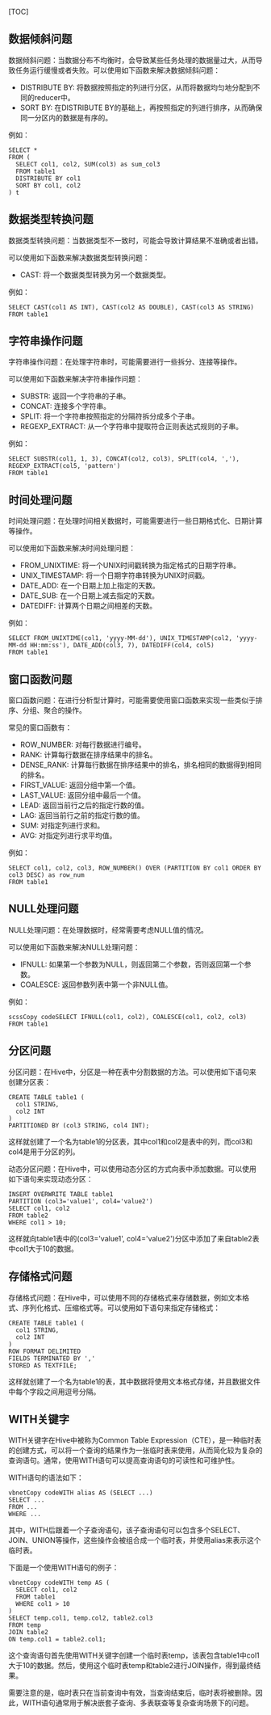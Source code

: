 [TOC]



## 数据倾斜问题

数据倾斜问题：当数据分布不均衡时，会导致某些任务处理的数据量过大，从而导致任务运行缓慢或者失败。可以使用如下函数来解决数据倾斜问题：

- DISTRIBUTE BY: 将数据按照指定的列进行分区，从而将数据均匀地分配到不同的reducer中。
- SORT BY: 在DISTRIBUTE BY的基础上，再按照指定的列进行排序，从而确保同一分区内的数据是有序的。

例如：

```hive
SELECT *
FROM (
  SELECT col1, col2, SUM(col3) as sum_col3
  FROM table1
  DISTRIBUTE BY col1
  SORT BY col1, col2
) t
```



## 数据类型转换问题

数据类型转换问题：当数据类型不一致时，可能会导致计算结果不准确或者出错。

可以使用如下函数来解决数据类型转换问题：

- CAST: 将一个数据类型转换为另一个数据类型。

例如：

```hive
SELECT CAST(col1 AS INT), CAST(col2 AS DOUBLE), CAST(col3 AS STRING)
FROM table1
```



## 字符串操作问题

字符串操作问题：在处理字符串时，可能需要进行一些拆分、连接等操作。

可以使用如下函数来解决字符串操作问题：

- SUBSTR: 返回一个字符串的子串。
- CONCAT: 连接多个字符串。
- SPLIT: 将一个字符串按照指定的分隔符拆分成多个子串。
- REGEXP_EXTRACT: 从一个字符串中提取符合正则表达式规则的子串。

例如：

```hive
SELECT SUBSTR(col1, 1, 3), CONCAT(col2, col3), SPLIT(col4, ','), REGEXP_EXTRACT(col5, 'pattern')
FROM table1
```





## 时间处理问题

时间处理问题：在处理时间相关数据时，可能需要进行一些日期格式化、日期计算等操作。

可以使用如下函数来解决时间处理问题：

- FROM_UNIXTIME: 将一个UNIX时间戳转换为指定格式的日期字符串。
- UNIX_TIMESTAMP: 将一个日期字符串转换为UNIX时间戳。
- DATE_ADD: 在一个日期上加上指定的天数。
- DATE_SUB: 在一个日期上减去指定的天数。
- DATEDIFF: 计算两个日期之间相差的天数。

例如：

```hive
SELECT FROM_UNIXTIME(col1, 'yyyy-MM-dd'), UNIX_TIMESTAMP(col2, 'yyyy-MM-dd HH:mm:ss'), DATE_ADD(col3, 7), DATEDIFF(col4, col5)
FROM table1
```



## 窗口函数问题

窗口函数问题：在进行分析型计算时，可能需要使用窗口函数来实现一些类似于排序、分组、聚合的操作。

常见的窗口函数有：

- ROW_NUMBER: 对每行数据进行编号。
- RANK: 计算每行数据在排序结果中的排名。
- DENSE_RANK: 计算每行数据在排序结果中的排名，排名相同的数据得到相同的排名。
- FIRST_VALUE: 返回分组中第一个值。
- LAST_VALUE: 返回分组中最后一个值。
- LEAD: 返回当前行之后的指定行数的值。
- LAG: 返回当前行之前的指定行数的值。
- SUM: 对指定列进行求和。
- AVG: 对指定列进行求平均值。

例如：

```hive
SELECT col1, col2, col3, ROW_NUMBER() OVER (PARTITION BY col1 ORDER BY col3 DESC) as row_num
FROM table1
```



## NULL处理问题

NULL处理问题：在处理数据时，经常需要考虑NULL值的情况。

可以使用如下函数来解决NULL处理问题：

- IFNULL: 如果第一个参数为NULL，则返回第二个参数，否则返回第一个参数。
- COALESCE: 返回参数列表中第一个非NULL值。

例如：

```hive
scssCopy codeSELECT IFNULL(col1, col2), COALESCE(col1, col2, col3)
FROM table1
```



## 分区问题

分区问题：在Hive中，分区是一种在表中分割数据的方法。可以使用如下语句来创建分区表：

```
CREATE TABLE table1 (
  col1 STRING,
  col2 INT
)
PARTITIONED BY (col3 STRING, col4 INT);
```

这样就创建了一个名为table1的分区表，其中col1和col2是表中的列，而col3和col4是用于分区的列。

动态分区问题：在Hive中，可以使用动态分区的方式向表中添加数据。可以使用如下语句来实现动态分区：

```
INSERT OVERWRITE TABLE table1
PARTITION (col3='value1', col4='value2')
SELECT col1, col2
FROM table2
WHERE col1 > 10;
```

这样就向table1表中的(col3='value1', col4='value2')分区中添加了来自table2表中col1大于10的数据。

## 存储格式问题

存储格式问题：在Hive中，可以使用不同的存储格式来存储数据，例如文本格式、序列化格式、压缩格式等。可以使用如下语句来指定存储格式：

```
CREATE TABLE table1 (
  col1 STRING,
  col2 INT
)
ROW FORMAT DELIMITED
FIELDS TERMINATED BY ','
STORED AS TEXTFILE;
```

这样就创建了一个名为table1的表，其中数据将使用文本格式存储，并且数据文件中每个字段之间用逗号分隔。



## WITH关键字

WITH关键字在Hive中被称为Common Table Expression（CTE），是一种临时表的创建方式，可以将一个查询的结果作为一张临时表来使用，从而简化较为复杂的查询语句。通常，使用WITH语句可以提高查询语句的可读性和可维护性。

WITH语句的语法如下：

```
vbnetCopy codeWITH alias AS (SELECT ...)
SELECT ...
FROM ...
WHERE ...
```

其中，WITH后跟着一个子查询语句，该子查询语句可以包含多个SELECT、JOIN、UNION等操作，这些操作会被组合成一个临时表，并使用alias来表示这个临时表。

下面是一个使用WITH语句的例子：

```
vbnetCopy codeWITH temp AS (
  SELECT col1, col2
  FROM table1
  WHERE col1 > 10
)
SELECT temp.col1, temp.col2, table2.col3
FROM temp
JOIN table2
ON temp.col1 = table2.col1;
```

这个查询语句首先使用WITH关键字创建一个临时表temp，该表包含table1中col1大于10的数据。然后，使用这个临时表temp和table2进行JOIN操作，得到最终结果。

需要注意的是，临时表只在当前查询中有效，当查询结束后，临时表将被删除。因此，WITH语句通常用于解决嵌套子查询、多表联查等复杂查询场景下的问题。